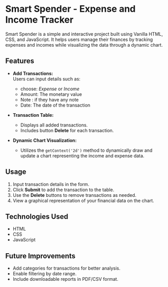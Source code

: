 # Smart Spender - Expense and Income Tracker  

Smart Spender is a simple and interactive project built using Vanilla HTML, CSS, and JavaScript. It helps users manage their finances by tracking expenses and incomes while visualizing the data through a dynamic chart.  

## Features  
- **Add Transactions:**  
  Users can input details such as:  
  - choose: *Expense* or *Income*  
  - Amount: The monetary value  
  - Note : if they have any note  
  - Date: The date of the transaction  

- **Transaction Table:**  
  - Displays all added transactions.  
  - Includes button **Delete** for each transaction.  

- **Dynamic Chart Visualization:**  
  - Utilizes the `getContext('2d')` method to dynamically draw and update a chart representing the income and expense data.  

## Usage  
1. Input transaction details in the form.  
2. Click **Submit** to add the transaction to the table.  
3. Use the **Delete** buttons to remove transactions as needed.  
4. View a graphical representation of your financial data on the chart.  

## Technologies Used  
- HTML  
- CSS  
- JavaScript  

## Future Improvements  
- Add categories for transactions for better analysis.  
- Enable filtering by date range.  
- Include downloadable reports in PDF/CSV format.  

